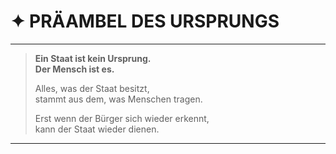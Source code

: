 
# ✦ PRÄAMBEL DES URSPRUNGS

---

> **Ein Staat ist kein Ursprung.  
> Der Mensch ist es.**
>
> Alles, was der Staat besitzt,  
> stammt aus dem, was Menschen tragen.
>
> Erst wenn der Bürger sich wieder erkennt,  
> kann der Staat wieder dienen.

---
